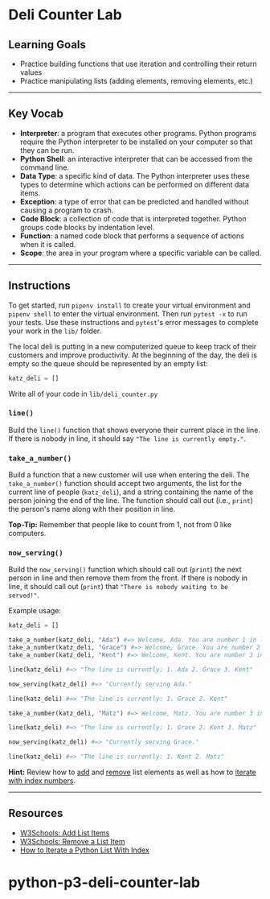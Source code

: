 # Deli Counter Lab

## Learning Goals

- Practice building functions that use iteration and controlling their return
  values
- Practice manipulating lists (adding elements, removing elements, etc.)

***

## Key Vocab

- **Interpreter**: a program that executes other programs. Python programs
require the Python interpreter to be installed on your computer so that they
can be run.
- **Python Shell**: an interactive interpreter that can be accessed from the
command line.
- **Data Type**: a specific kind of data. The Python interpreter uses these
types to determine which actions can be performed on different data items.
- **Exception**: a type of error that can be predicted and handled without
causing a program to crash.
- **Code Block**: a collection of code that is interpreted together. Python
groups code blocks by indentation level.
- **Function**: a named code block that performs a sequence of actions when it
is called.
- **Scope**: the area in your program where a specific variable can be called.

***

## Instructions

To get started, run `pipenv install` to create your virtual environment and
`pipenv shell` to enter the virtual environment. Then run `pytest -x` to run
your tests. Use these instructions and `pytest`'s error messages to complete
your work in the `lib/` folder.

The local deli is putting in a new computerized queue to keep track of their
customers and improve productivity. At the beginning of the day, the deli is
empty so the queue should be represented by an empty list:

```py
katz_deli = []
```

Write all of your code in `lib/deli_counter.py`

### `line()`

Build the `line()` function that shows everyone their current place in the line.
If there is nobody in line, it should say `"The line is currently empty."`.

### `take_a_number()`

Build a function that a new customer will use when entering the deli. The
`take_a_number()` function should accept two arguments, the list for the current
line of people (`katz_deli`), and a string containing the name of the person
joining the end of the line. The function should call out (i.e., `print`) the
person's name along with their position in line.

**Top-Tip:** Remember that people like to count from 1, not from 0 like
computers.

### `now_serving()`

Build the `now_serving()` function which should call out (`print`) the next
person in line and then remove them from the front. If there is nobody in line,
it should call out (`print`) that `"There is nobody waiting to be served!"`.

Example usage:

```py
katz_deli = []

take_a_number(katz_deli, "Ada") #=> Welcome, Ada. You are number 1 in line.
take_a_number(katz_deli, "Grace") #=> Welcome, Grace. You are number 2 in line.
take_a_number(katz_deli, "Kent") #=> Welcome, Kent. You are number 3 in line.

line(katz_deli) #=> "The line is currently: 1. Ada 2. Grace 3. Kent"

now_serving(katz_deli) #=> "Currently serving Ada."

line(katz_deli) #=> "The line is currently: 1. Grace 2. Kent"

take_a_number(katz_deli, "Matz") #=> Welcome, Matz. You are number 3 in line.

line(katz_deli) #=> "The line is currently: 1. Grace 2. Kent 3. Matz"

now_serving(katz_deli) #=> "Currently serving Grace."

line(katz_deli) #=> "The line is currently: 1. Kent 2. Matz"
```

**Hint:** Review how to [add][add-to-list] and [remove][remove-from-list] list
elements as well as how to [iterate with index numbers][iterate-with-index].

***

## Resources

- [W3Schools: Add List Items][add-to-list]
- [W3Schools: Remove a List Item][remove-from-list]
- [How to Iterate a Python List With Index][iterate-with-index]

[add-to-list]: https://www.w3schools.com/python/python_lists_add.asp
[remove-from-list]: https://www.w3schools.com/python/gloss_python_remove_list_items.asp
[iterate-with-index]: https://www.techieheap.com/how-to-iterate-a-python-list-with-index/
# python-p3-deli-counter-lab

